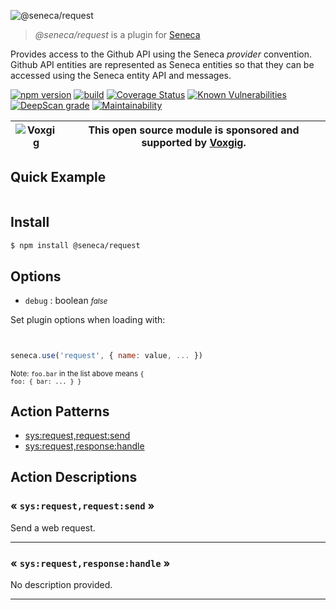 ![@seneca/request](http://senecajs.org/files/assets/seneca-logo.png)

> _@seneca/request_ is a plugin for [Seneca](http://senecajs.org)


Provides access to the Github API using the Seneca *provider*
convention. Github API entities are represented as Seneca entities so
that they can be accessed using the Seneca entity API and messages.


[![npm version](https://img.shields.io/npm/v/@seneca/request.svg)](https://npmjs.com/package/@seneca/request)
[![build](https://github.com/senecajs/seneca-request/actions/workflows/build.yml/badge.svg)](https://github.com/senecajs/seneca-request/actions/workflows/build.yml)
[![Coverage Status](https://coveralls.io/repos/github/senecajs/request/badge.svg?branch=main)](https://coveralls.io/github/senecajs/request?branch=main)
[![Known Vulnerabilities](https://snyk.io/test/github/senecajs/seneca-request/badge.svg)](https://snyk.io/test/github/senecajs/seneca-request)
[![DeepScan grade](https://deepscan.io/api/teams/5016/projects/20269/branches/548519/badge/grade.svg)](https://deepscan.io/dashboard#view=project&tid=5016&pid=20269&bid=548519)
[![Maintainability](https://api.codeclimate.com/v1/badges/a959a0996a357735c1d1/maintainability)](https://codeclimate.com/github/senecajs/request/maintainability)


| ![Voxgig](https://www.voxgig.com/res/img/vgt01r.png) | This open source module is sponsored and supported by [Voxgig](https://www.voxgig.com). |
|---|---|


## Quick Example


```js


```

## Install

```sh
$ npm install @seneca/request
```



<!--START:options-->


## Options

* `debug` : boolean <i><small>false</small></i>


Set plugin options when loading with:
```js


seneca.use('request', { name: value, ... })


```


<small>Note: <code>foo.bar</code> in the list above means 
<code>{ foo: { bar: ... } }</code></small> 



<!--END:options-->

<!--START:action-list-->


## Action Patterns

* [sys:request,request:send](#-sysrequestrequestsend-)
* [sys:request,response:handle](#-sysrequestresponsehandle-)


<!--END:action-list-->

<!--START:action-desc-->


## Action Descriptions

### &laquo; `sys:request,request:send` &raquo;

Send a web request.



----------
### &laquo; `sys:request,response:handle` &raquo;

No description provided.



----------


<!--END:action-desc-->

